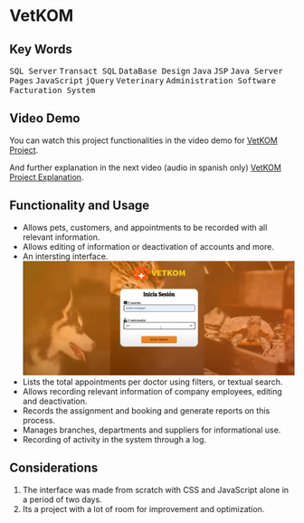 # VetKOM
## Key Words
<kbd>SQL Server</kbd> <kbd>Transact SQL</kbd> <kbd>DataBase Design</kbd> <kbd>Java</kbd> <kbd>JSP</kbd> <kbd>Java Server Pages</kbd> <kbd>JavaScript</kbd> <kbd>jQuery</kbd> <kbd>Veterinary</kbd> <kbd>Administration Software</kbd> <kbd>Facturation System</kbd>
 
 ## Video Demo
You can watch this project functionalities in the video demo for [VetKOM Project](https://youtu.be/bLgq8XB3ByE).

And further explanation in the next video (audio in spanish only) [VetKOM Project Explanation](https://www.youtube.com/watch?v=xo_r_-VDsO4&t=5m49s).

 ## Functionality and Usage
- Allows pets, customers, and appointments to be recorded with all relevant information.
- Allows editing of information or deactivation of accounts and more.
- An intersting interface.
  ![Screenshot of the project.](/Images/Login.PNG)
- Lists the total appointments per doctor using filters, or textual search.
- Allows recording relevant information of company employees, editing and deactivation.
- Records the assignment and booking and generate reports on this process.
- Manages branches, departments and suppliers for informational use.
- Recording of activity in the system through a log.

 ## Considerations
1. The interface was made from scratch with CSS and JavaScript alone in a period of two days.
2. Its a project with a lot of room for improvement and optimization.

